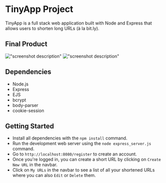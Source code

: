 # TinyApp Project

TinyApp is a full stack web application built with Node and Express that allows users to shorten long URLs (à la bit.ly).

## Final Product

!["screenshot description"](#)
!["screenshot description"](#)

## Dependencies

- Node.js
- Express
- EJS
- bcrypt
- body-parser
- cookie-session

## Getting Started

- Install all dependencies with the `npm install` command.
- Run the development web server using the `node express_server.js` command.
- Go to `http://localhost:8080/register` to create an account.
- Once you're logged in, you can create a short URL by clicking on `Create New URL` in the navbar.
- Click on `My URLs` in the navbar to see a list of all your shortened URLs where you can also `Edit` or `Delete` them.
